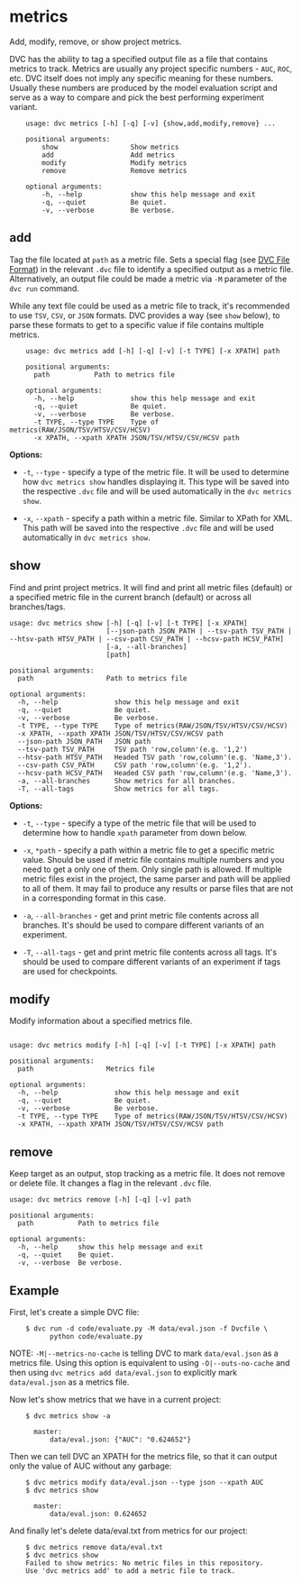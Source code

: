 # metrics

Add, modify, remove, or show project metrics.

DVC has the ability to tag a specified output file as a file that contains
metrics to track. Metrics are usually any project specific numbers - `AUC`,
`ROC`, etc. DVC itself does not imply any specific meaning for these numbers.
Usually these numbers are produced by the model evaluation script and serve as
a way to compare and pick the best performing experiment variant.

```usage
    usage: dvc metrics [-h] [-q] [-v] {show,add,modify,remove} ...

    positional arguments:
        show                  Show metrics
        add                   Add metrics
        modify                Modify metrics
        remove                Remove metrics

    optional arguments:
        -h, --help            show this help message and exit
        -q, --quiet           Be quiet.
        -v, --verbose         Be verbose.
```


## add

Tag the file located at `path` as a metric file. Sets a special flag
(see [DVC File Format](/doc/user-guide/dvc-file-format)) in the relevant `.dvc`
file to identify a specified output as a metric file. Alternatively, an output
file could be made a metric via `-M` parameter of the `dvc run` command.

While any text file could be used as a metric file to track, it's recommended to
use `TSV`, `CSV`, or `JSON` formats. DVC provides a way (see `show` below), to
parse these formats to get to a specific value if file contains multiple
metrics.

```usage
    usage: dvc metrics add [-h] [-q] [-v] [-t TYPE] [-x XPATH] path

    positional arguments:
      path           Path to metrics file

    optional arguments:
      -h, --help              show this help message and exit
      -q, --quiet             Be quiet.
      -v, --verbose           Be verbose.
      -t TYPE, --type TYPE    Type of metrics(RAW/JSON/TSV/HTSV/CSV/HCSV)
      -x XPATH, --xpath XPATH JSON/TSV/HTSV/CSV/HCSV path
```

**Options:**

* `-t`, `--type` - specify a type of the metric file. It will be used to
determine how `dvc metrics show` handles displaying it. This type will be saved
into the respective `.dvc` file and will be used automatically in the `dvc
metrics show`.

* `-x`, `--xpath` - specify a path within a metric file. Similar to XPath for XML. This
path will be saved into the respective `.dvc` file and will be used
automatically in `dvc metrics show`.

## show

Find and print project metrics. It will find and print all metric files (default) or a
specified metric file in the current branch (default) or across all branches/tags.

```usage
usage: dvc metrics show [-h] [-q] [-v] [-t TYPE] [-x XPATH]
                        [--json-path JSON_PATH | --tsv-path TSV_PATH | --htsv-path HTSV_PATH | --csv-path CSV_PATH | --hcsv-path HCSV_PATH]
                        [-a, --all-branches]
                        [path]

positional arguments:
  path                  Path to metrics file

optional arguments:
  -h, --help              show this help message and exit
  -q, --quiet             Be quiet.
  -v, --verbose           Be verbose.
  -t TYPE, --type TYPE    Type of metrics(RAW/JSON/TSV/HTSV/CSV/HCSV)
  -x XPATH, --xpath XPATH JSON/TSV/HTSV/CSV/HCSV path
  --json-path JSON_PATH   JSON path
  --tsv-path TSV_PATH     TSV path 'row,column'(e.g. '1,2')
  --htsv-path HTSV_PATH   Headed TSV path 'row,column'(e.g. 'Name,3').
  --csv-path CSV_PATH     CSV path 'row,column'(e.g. '1,2').
  --hcsv-path HCSV_PATH   Headed CSV path 'row,column'(e.g. 'Name,3').
  -a, --all-branches      Show metrics for all branches.
  -T, --all-tags          Show metrics for all tags.
```

**Options:**

* `-t`, `--type` -
  specify a type of the metric file that will be used to determine how to handle
  `xpath` parameter from down below.

* `-x`, `*path` -
 specify a path within a metric file to get a specific metric value.
 Should be used if metric file contains multiple numbers and you need to get a
 only one of them. Only single path is allowed. If multiple metric files exist
 in the project, the same parser and path will be applied to all of them. It may
 fail to produce any results or parse files that are not in a corresponding
 format in this case.

* `-a`, `--all-branches` - get and print metric file contents across all
branches. It's should be used to compare different variants of an experiment.

* `-T`, `--all-tags` - get and print metric file contents across all tags. It's
should be used to compare different variants of an experiment if tags are used
for checkpoints.

## modify

Modify information about a specified metrics file.

```usage

usage: dvc metrics modify [-h] [-q] [-v] [-t TYPE] [-x XPATH] path

positional arguments:
  path                  Metrics file

optional arguments:
  -h, --help              show this help message and exit
  -q, --quiet             Be quiet.
  -v, --verbose           Be verbose.
  -t TYPE, --type TYPE    Type of metrics(RAW/JSON/TSV/HTSV/CSV/HCSV)
  -x XPATH, --xpath XPATH JSON/TSV/HTSV/CSV/HCSV path
```

## remove

Keep target as an output, stop tracking as a metric file. It does not remove
or delete file. It changes a flag in the relevant `.dvc` file.

```usage
usage: dvc metrics remove [-h] [-q] [-v] path

positional arguments:
  path           Path to metrics file

optional arguments:
  -h, --help     show this help message and exit
  -q, --quiet    Be quiet.
  -v, --verbose  Be verbose.
```


## Example

First, let's create a simple DVC file:

```dvc
    $ dvc run -d code/evaluate.py -M data/eval.json -f Dvcfile \
          python code/evaluate.py
```

NOTE: `-M|--metrics-no-cache` is telling DVC to mark `data/eval.json`
as a metrics file. Using this option is equivalent to using
`-O|--outs-no-cache` and then using `dvc metrics add data/eval.json`
to explicitly mark `data/eval.json` as a metrics file.

Now let's show metrics that we have in a current project:

```dvc
    $ dvc metrics show -a
   
      master:
          data/eval.json: {"AUC": "0.624652"}
```

Then we can tell DVC an XPATH for the metrics file, so that it can
output only the value of AUC without any garbage:

```dvc
    $ dvc metrics modify data/eval.json --type json --xpath AUC
    $ dvc metrics show

      master:
          data/eval.json: 0.624652
```

And finally let's delete data/eval.txt from metrics for our project:

```dvc
    $ dvc metrics remove data/eval.txt
    $ dvc metrics show
    Failed to show metrics: No metric files in this repository.
    Use 'dvc metrics add' to add a metric file to track.
```
